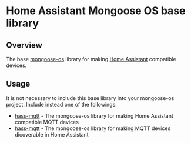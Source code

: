 # Home Assistant Mongoose OS base library
## Overview
The base [mongoose-os](https://mongoose-os.com) library for making [Home Assistant](https://www.home-assistant.io) compatible devices.
## Usage
It is not necessary to include this base library into your mongoose-os project. Include instead one of the followings:
 - [hass-mqtt](https://github.com/zendiy-mgos/hass-mqtt) - The mongoose-os library for making Home Assistant compatible MQTT devices
 - [hass-mqtt](https://github.com/zendiy-mgos/hass-mqtt-discovery) - The mongoose-os library for making MQTT devices dicoverable in Home Assistant
